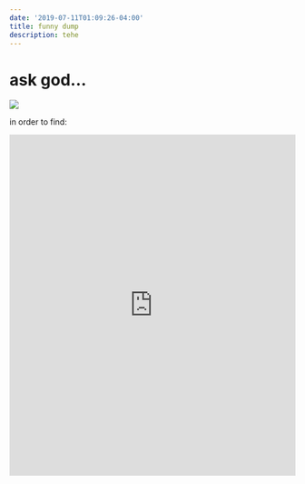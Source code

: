 ```yaml
---
date: '2019-07-11T01:09:26-04:00'
title: funny dump
description: tehe
---
```

# ask god...

<img src="https://res.cloudinary.com/cloudimgts/image/upload/v1562723706/bp76yztq9cig56ilccp9.jpg" />

in order to find: 

<iframe width="100%" height="600" scrolling="no" frameborder="no" allow="autoplay" src="https://w.soundcloud.com/player/?url=https%3A//api.soundcloud.com/tracks/327453947&color=%23ff00e9&auto_play=false&hide_related=false&show_comments=true&show_user=true&show_reposts=false&show_teaser=true&visual=true"></iframe>
